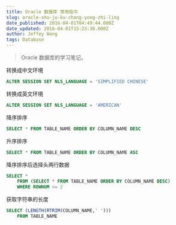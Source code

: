 ```yaml
---
title: Oracle 数据库 常用指令
slug: oracle-shu-ju-ku-chang-yong-zhi-ling
date_published: 2016-04-01T04:49:44.000Z
date_updated: 2016-04-01T15:23:30.000Z
author: Jeffey Wang
tags: Database
---
```


> Oracle 数据库的学习笔记。

转换成中文环境

```sql
ALTER SESSION SET NLS_LANGUAGE = 'SIMPLIFIED CHINESE'
```

转换成英文环境

```sql
ALTER SESSION SET NLS_LANGUAGE = 'AMERICAN'
```

降序排序

```sql
SELECT * FROM TABLE_NAME ORDER BY COLUMN_NAME DESC
```

升序排序

```sql
SELECT * FROM TABLE_NAME ORDER BY COLUMN_NAME ASC
```

降序排序后选择头两行数据

```sql
SELECT *
    FROM (SELECT * FROM TABLE_NAME ORDER BY COLUMN_NAME DESC)
    WHERE ROWNUM <= 2
```

获取字符串的长度

```sql
SELECT (LENGTH(RTRIM(COLUMN_NAME,' ')))
    FROM TABLE_NAME
```
